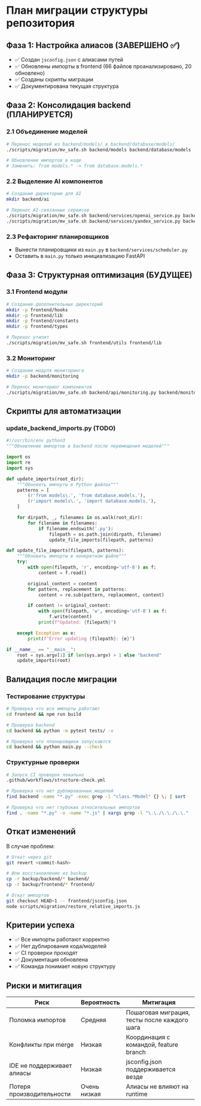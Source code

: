 # План миграции структуры репозитория

## Фаза 1: Настройка алиасов (ЗАВЕРШЕНО ✅)

- ✅ Создан `jsconfig.json` с алиасами путей
- ✅ Обновлены импорты в frontend (66 файлов проанализировано, 20 обновлено)
- ✅ Созданы скрипты миграции
- ✅ Документирована текущая структура

## Фаза 2: Консолидация backend (ПЛАНИРУЕТСЯ)

### 2.1 Объединение моделей
```bash
# Перенос моделей из backend/models/ в backend/database/models/
./scripts/migration/mv_safe.sh backend/models backend/database/models

# Обновление импортов в коде
# Заменить: from models.* -> from database.models.*
```

### 2.2 Выделение AI компонентов
```bash
# Создание директории для AI
mkdir backend/ai

# Перенос AI-связанных сервисов
./scripts/migration/mv_safe.sh backend/services/openai_service.py backend/ai/
./scripts/migration/mv_safe.sh backend/services/yandex_service.py backend/ai/
```

### 2.3 Рефакторинг планировщиков
- Вынести планировщики из `main.py` в `backend/services/scheduler.py`
- Оставить в `main.py` только инициализацию FastAPI

## Фаза 3: Структурная оптимизация (БУДУЩЕЕ)

### 3.1 Frontend модули
```bash
# Создание дополнительных директорий
mkdir -p frontend/hooks
mkdir -p frontend/lib
mkdir -p frontend/constants
mkdir -p frontend/types

# Перенос утилит
./scripts/migration/mv_safe.sh frontend/utils frontend/lib
```

### 3.2 Мониторинг
```bash
# Создание модуля мониторинга
mkdir -p backend/monitoring

# Перенос мониторинг компонентов
./scripts/migration/mv_safe.sh backend/api/monitoring.py backend/monitoring/api.py
```

## Скрипты для автоматизации

### update_backend_imports.py (TODO)
```python
#!/usr/bin/env python3
"""Обновление импортов в backend после перемещения моделей"""

import os
import re
import sys

def update_imports(root_dir):
    """Обновить импорты в Python файлах"""
    patterns = [
        (r'from models\.', 'from database.models.'),
        (r'import models\.', 'import database.models.'),
    ]

    for dirpath, _, filenames in os.walk(root_dir):
        for filename in filenames:
            if filename.endswith('.py'):
                filepath = os.path.join(dirpath, filename)
                update_file_imports(filepath, patterns)

def update_file_imports(filepath, patterns):
    """Обновить импорты в конкретном файле"""
    try:
        with open(filepath, 'r', encoding='utf-8') as f:
            content = f.read()

        original_content = content
        for pattern, replacement in patterns:
            content = re.sub(pattern, replacement, content)

        if content != original_content:
            with open(filepath, 'w', encoding='utf-8') as f:
                f.write(content)
            print(f"Updated: {filepath}")

    except Exception as e:
        print(f"Error updating {filepath}: {e}")

if __name__ == "__main__":
    root = sys.argv[1] if len(sys.argv) > 1 else "backend"
    update_imports(root)
```

## Валидация после миграции

### Тестирование структуры
```bash
# Проверка что все импорты работают
cd frontend && npm run build

# Проверка backend
cd backend && python -m pytest tests/ -v

# Проверка что планировщики запускаются
cd backend && python main.py --check
```

### Структурные проверки
```bash
# Запуск CI проверок локально
.github/workflows/structure-check.yml

# Проверка что нет дублированных моделей
find backend -name "*.py" -exec grep -l "class.*Model" {} \; | sort

# Проверка что нет глубоких относительных импортов
find . -name "*.py" -o -name "*.js" | xargs grep -l "\.\./\.\./\.\."
```

## Откат изменений

В случае проблем:

```bash
# Откат через git
git revert <commit-hash>

# Или восстановление из backup
cp -r backup/backend/* backend/
cp -r backup/frontend/* frontend/

# Откат импортов
git checkout HEAD~1 -- frontend/jsconfig.json
node scripts/migration/restore_relative_imports.js
```

## Критерии успеха

- ✅ Все импорты работают корректно
- ✅ Нет дублирования кода/моделей
- ✅ CI проверки проходят
- ✅ Документация обновлена
- ✅ Команда понимает новую структуру

## Риски и митигация

| Риск | Вероятность | Митигация |
|------|-------------|-----------|
| Поломка импортов | Средняя | Пошаговая миграция, тесты после каждого шага |
| Конфликты при merge | Низкая | Координация с командой, feature branch |
| IDE не поддерживает алиасы | Низкая | jsconfig.json поддерживается везде |
| Потеря производительности | Очень низкая | Алиасы не влияют на runtime |